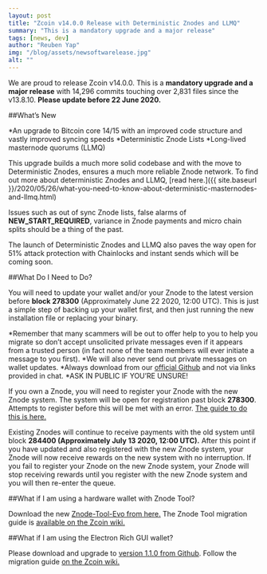 ```yaml
---
layout: post
title: "Zcoin v14.0.0 Release with Deterministic Znodes and LLMQ"
summary: "This is a mandatory upgrade and a major release"
tags: [news, dev]
author: "Reuben Yap"
img: "/blog/assets/newsoftwarelease.jpg"
alt: ""
---
```

We are proud to release Zcoin v14.0.0. This is a **mandatory upgrade and a major release** with 14,296 commits touching over 2,831 files since the v13.8.10. **Please update before 22 June 2020.**

##What’s New

*An upgrade to Bitcoin core 14/15 with an improved code structure and vastly improved syncing speeds
*Deterministic Znode Lists
*Long-lived masternode quorums (LLMQ)

This upgrade builds a much more solid codebase and with the move to Deterministic Znodes, ensures a much more reliable Znode network. To find out more about deterministic Znodes and LLMQ, [read here.]({{ site.baseurl }}/2020/05/26/what-you-need-to-know-about-deterministic-masternodes-and-llmq.html)

Issues such as out of sync Znode lists, false alarms of **NEW_START_REQUIRED**, variance in Znode payments and micro chain splits should be a thing of the past.

The launch of Deterministic Znodes and LLMQ also paves the way open for 51% attack protection with Chainlocks and instant sends which will be coming soon.

##What Do I Need to Do?

You will need to update your wallet and/or your Znode to the latest version before **block 278300** (Approximately June 22 2020, 12:00 UTC). This is just a simple step of backing up your wallet first, and then just running the new installation file or replacing your binary.

*Remember that many scammers will be out to offer help to you to help you migrate so don’t accept unsolicited private messages even if it appears from a trusted person (in fact none of the team members will ever initiate a message to you first).
*We will also never send out private messages on wallet updates.
*Always download from our [official Github](https://github.com/firoorg/firo/releases) and not via links provided in chat.
*ASK IN PUBLIC IF YOU’RE UNSURE!

If you own a Znode, you will need to register your Znode with the new Znode system. The system will be open for registration past block **278300**. Attempts to register before this will be met with an error. [The guide to do this is here.](https://github.com/firoorg/firo/wiki/Migrating-your-Legacy-Znodes-to-the-new-Deterministic-Znodes-system)

Existing Znodes will continue to receive payments with the old system until block **284400 (Approximately July 13 2020, 12:00 UTC).** After this point if you have updated and also registered with the new Znode system, your Znode will now receive rewards on the new system with no interruption. If you fail to register your Znode on the new Znode system, your Znode will stop receiving rewards until you register with the new Znode system and you will then re-enter the queue.

##What if I am using a hardware wallet with Znode Tool?

Download the new [Znode-Tool-Evo from here.](https://github.com/firoorg/znode-tool-evo/releases) The Znode Tool migration guide is [available on the Zcoin wiki.](https://github.com/firoorg/firo/wiki/Znode-Tool-migration-guide)

##What if I am using the Electron Rich GUI wallet?

Please download and upgrade to [version 1.1.0 from Github](https://github.com/zcoinofficial/zcoin-client/releases). Follow the migration guide [on the Zcoin wiki.]((https://github.com/firoorg/firo/wiki/Migrating-your-Legacy-Znodes-to-the-new-Deterministic-Znodes-system))